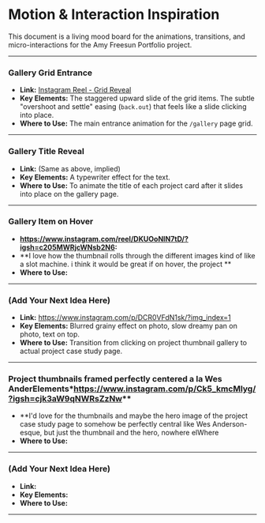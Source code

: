 # Motion & Interaction Inspiration

This document is a living mood board for the animations, transitions, and micro-interactions for the Amy Freesun Portfolio project.

---

### Gallery Grid Entrance

- **Link:** [Instagram Reel - Grid Reveal](https://www.instagram.com/reel/DJExqn1iK-n/?utm_source=ig_web_copy_link&igsh=MzRlODBiNWFlZA==)
- **Key Elements:** The staggered upward slide of the grid items. The subtle "overshoot and settle" easing (`back.out`) that feels like a slide clicking into place.
- **Where to Use:** The main entrance animation for the `/gallery` page grid.

---

### Gallery Title Reveal

- **Link:** (Same as above, implied)
- **Key Elements:** A typewriter effect for the text.
- **Where to Use:** To animate the title of each project card after it slides into place on the gallery page.

---

### Gallery Item on Hover

- **https://www.instagram.com/reel/DKUOoNIN7tD/?igsh=c205MWRjcWNsb2N6:** 
- **I love how the thumbnail rolls through the different images kind of like a slot machine. i think it would be great if on hover, the project ** 
- **Where to Use:** 

---

### (Add Your Next Idea Here)

- **Link:** https://www.instagram.com/p/DCR0VFdN1sk/?img_index=1
- **Key Elements:** Blurred grainy effect on photo, slow dreamy pan on photo, text on top.
- **Where to Use:** Transition from clicking on project thumbnail gallery to actual project case study page.

---

### Project thumbnails framed perfectly centered a la Wes AnderElements*https://www.instagram.com/p/Ck5_kmcMlyg/?igsh=cjk3aW9qNWRsZzNw** 
- **I'd love for the thumbnails and maybe the hero image of the project case study page to somehow be perfectly central like Wes Anderson-esque, but just the thumbnail and the hero, nowhere elWhere
- **Where to Use:** 

---

### (Add Your Next Idea Here)

- **Link:** 
- **Key Elements:** 
- **Where to Use:** 

---
